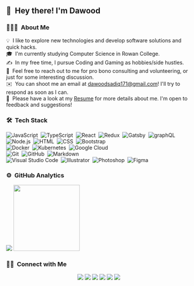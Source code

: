 ## 👋 &nbsp;Hey there! I'm Dawood

### 👨🏻‍💻 &nbsp;About Me

💡 &nbsp;I like to explore new technologies and develop software solutions and quick hacks.\
🎓 &nbsp;I'm currently studying Computer Science in Rowan College.\
✍️ &nbsp;In my free time, I pursue Coding and Gaming as hobbies/side hustles.\
💬 &nbsp;Feel free to reach out to me for pro bono consulting and volunteering, or just for some interesting discussion.\
✉️ &nbsp;You can shoot me an email at dawoodsadiq171@gmail.com! I'll try to respond as soon as I can.\
📄 &nbsp;Please have a look at my [Resume](https://drive.google.com/file/d/1y_a4iM4x2zujHz2_1YZCCFgUpI_BRIGK/view) for more details about me. I'm open to feedback and suggestions!

### 🛠 &nbsp;Tech Stack

![JavaScript](https://img.shields.io/badge/-JavaScript-333333?style=flat&logo=javascript)&nbsp;
![TypeScript](https://img.shields.io/badge/-TypeScript-333333?style=flat&logo=typeScript&logoColor=007acc)&nbsp;
![React](https://img.shields.io/badge/-React-333333?style=flat&logo=react)&nbsp;
![Redux](https://img.shields.io/badge/-Redux-333333?style=flat&logo=redux&logoColor=7248b6)&nbsp;
![Gatsby](https://img.shields.io/badge/-Gatsby-333333?style=flat&logo=gatsby&logoColor=633194)&nbsp;
![graphQL](https://img.shields.io/badge/-graphQl-333333?style=flat&logo=graphql&logoColor=de33a6)&nbsp;
![Node.js](https://img.shields.io/badge/-Node.js-333333?style=flat&logo=node.js)&nbsp;
![HTML](https://img.shields.io/badge/-HTML-333333?style=flat&logo=HTML5)&nbsp;
![CSS](https://img.shields.io/badge/-CSS-333333?style=flat&logo=CSS3&logoColor=1572B6)&nbsp;
![Bootstrap](https://img.shields.io/badge/-Bootstrap-333333?style=flat&logo=bootstrap&logoColor=563D7C)\
![Docker](https://img.shields.io/badge/-Docker-333333?style=flat&logo=docker)&nbsp;
![Kubernetes](https://img.shields.io/badge/-Kubernetes-333333?style=flat&logo=kubernetes)&nbsp;
![Google Cloud](https://img.shields.io/badge/-Google%20Cloud-333333?style=flat&logo=google%20cloud)&nbsp;\
![Git](https://img.shields.io/badge/-Git-333333?style=flat&logo=git)&nbsp;
![GitHub](https://img.shields.io/badge/-GitHub-333333?style=flat&logo=github)&nbsp;
![Markdown](https://img.shields.io/badge/-Markdown-333333?style=flat&logo=markdown)\
![Visual Studio Code](https://img.shields.io/badge/-Visual%20Studio%20Code-333333?style=flat&logo=visual-studio-code&logoColor=007ACC)&nbsp;
![Illustrator](https://img.shields.io/badge/-Illustrator-333333?style=flat&logo=adobe-illustrator)&nbsp;
![Photoshop](https://img.shields.io/badge/-Photoshop-333333?style=flat&logo=adobe-photoshop)&nbsp;
![Figma](https://img.shields.io/badge/-Figma-333333?style=flat&logo=figma)&nbsp;


### ⚙️ &nbsp;GitHub Analytics
<img src="https://github-readme-stats.vercel.app/api?username=sobankhan12&&show_icons=true&title_color=ffffff&icon_color=bb2acf&text_color=daf7dc&bg_color=151515">
  <img height="180em" src="https://github-readme-stats.vercel.app/api/pin/?username=sobankhan12&repo=sobankhan12)](https://github.com/sobankhan12/sobankhan12"/>





### 🤝🏻 &nbsp;Connect with Me

<p align="center">
<a href="http://dawood-developerfolio.netlify.app/"><img src="https://img.shields.io/badge/-DevFolio-3423A6?style=flat-square&logo=Google-Chrome&logoColor=white"/></a>
<a href="https://www.linkedin.com/in/dawood-sadiq-739178199/"><img src="https://img.shields.io/badge/-Dawood%20Sadiq-0077B5?style=flat-square&logo=Linkedin&logoColor=white"/></a>
<a href="mailto:sobankhan252@gmail.com"><img src="https://img.shields.io/badge/-dawoodsadiq171@gmail.com-D14836?style=flat-square&logo=Gmail&logoColor=white"/></a>
<a href="https://www.instagram.com/dawoodsadiq06/"><img src="https://img.shields.io/badge/-@dawoodsadiq06-E4405F?style=flat-square&logo=Instagram&logoColor=white"/></a>
<a href="https://www.facebook.com/daudsadiq.daud"><img src="https://img.shields.io/badge/-Dawood%20Sadiq-1877F2?style=flat-square&logo=Facebook&logoColor=white"/></a>
<a href="https://www.fiverr.com/dawood69"><img src="https://img.shields.io/badge/-@dawood69-1dbf73?style=flat-square&logo=Fiverr&logoColor=white"/></a>
